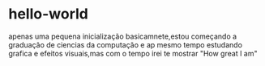 # hello-world
apenas uma pequena inicialização
basicamnete,estou começando a graduação de ciencias da computação e ap mesmo tempo estudando grafica e efeitos visuais,mas com o tempo irei te mostrar "How great I am"
